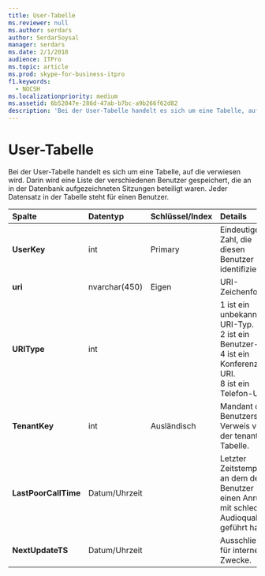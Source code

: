 ```yaml
---
title: User-Tabelle
ms.reviewer: null
ms.author: serdars
author: SerdarSoysal
manager: serdars
ms.date: 2/1/2018
audience: ITPro
ms.topic: article
ms.prod: skype-for-business-itpro
f1.keywords:
  - NOCSH
ms.localizationpriority: medium
ms.assetid: 6b52047e-286d-47ab-b7bc-a9b266f62d82
description: 'Bei der User-Tabelle handelt es sich um eine Tabelle, auf die verwiesen wird. Darin wird eine Liste der verschiedenen Benutzer gespeichert, die an in der Datenbank aufgezeichneten Sitzungen beteiligt waren. Jeder Datensatz in der Tabelle steht für einen Benutzer.'
---
```


# <a name="user-table"></a>User-Tabelle
 
Bei der User-Tabelle handelt es sich um eine Tabelle, auf die verwiesen wird. Darin wird eine Liste der verschiedenen Benutzer gespeichert, die an in der Datenbank aufgezeichneten Sitzungen beteiligt waren. Jeder Datensatz in der Tabelle steht für einen Benutzer.
  
|**Spalte**|**Datentyp**|**Schlüssel/Index**|**Details**|
|:-----|:-----|:-----|:-----|
|**UserKey** <br/> |int  <br/> |Primary  <br/> |Eindeutige Zahl, die diesen Benutzer identifiziert.  <br/> |
|**uri** <br/> |nvarchar(450)  <br/> |Eigen  <br/> |URI-Zeichenfolge  <br/> |
|**URIType** <br/> |int  <br/> ||1 ist ein unbekannter URI-Typ.  <br/> 2 ist ein Benutzer-URI.  <br/> 4 ist ein Konferenz-URI.  <br/> 8 ist ein Telefon-URI.  <br/> |
|**TenantKey** <br/> |int  <br/> |Ausländisch  <br/> |Mandant des Benutzers. Verweis von der tenant-Tabelle.  <br/> |
|**LastPoorCallTime** <br/> |Datum/Uhrzeit  <br/> ||Letzter Zeitstempel, an dem der Benutzer einen Anruf mit schlechter Audioqualität geführt hat.  <br/> |
|**NextUpdateTS** <br/> |Datum/Uhrzeit  <br/> ||Ausschließlich für interne Zwecke.  <br/> |
   

